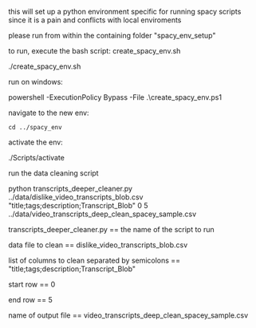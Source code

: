 this will set up a python environment specific for running spacy scripts since it is a pain and conflicts with local enviroments

please run from within the containing folder "spacy_env_setup"

to run, execute the bash script: create_spacy_env.sh

./create_spacy_env.sh


run on windows: 

powershell -ExecutionPolicy Bypass -File .\create_spacy_env.ps1


navigate to the new env:

    cd ../spacy_env


activate the env:

 ./Scripts/activate


run the data cleaning script 

python transcripts_deeper_cleaner.py ../data/dislike_video_transcripts_blob.csv "title;tags;description;Transcript_Blob" 0 5  ../data/video_transcripts_deep_clean_spacey_sample.csv


transcripts_deeper_cleaner.py == the name of the script to run

data file to clean == dislike_video_transcripts_blob.csv

list of columns to clean separated by semicolons == "title;tags;description;Transcript_Blob"

start row == 0

end row == 5

name of output file == video_transcripts_deep_clean_spacey_sample.csv
